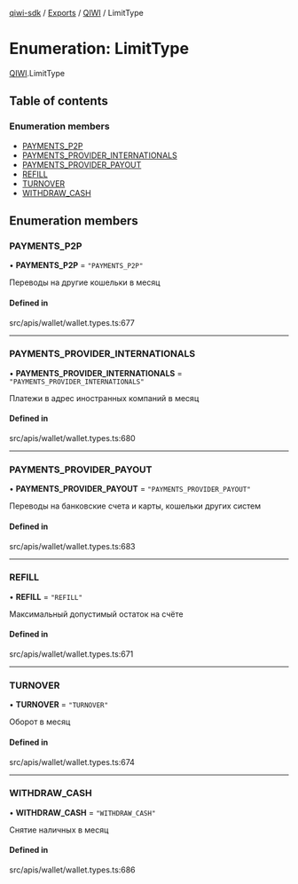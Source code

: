 [qiwi-sdk](../README.md) / [Exports](../modules.md) / [QIWI](../modules/QIWI.md) / LimitType

# Enumeration: LimitType

[QIWI](../modules/QIWI.md).LimitType

## Table of contents

### Enumeration members

- [PAYMENTS\_P2P](QIWI.LimitType.md#payments_p2p)
- [PAYMENTS\_PROVIDER\_INTERNATIONALS](QIWI.LimitType.md#payments_provider_internationals)
- [PAYMENTS\_PROVIDER\_PAYOUT](QIWI.LimitType.md#payments_provider_payout)
- [REFILL](QIWI.LimitType.md#refill)
- [TURNOVER](QIWI.LimitType.md#turnover)
- [WITHDRAW\_CASH](QIWI.LimitType.md#withdraw_cash)

## Enumeration members

### PAYMENTS\_P2P

• **PAYMENTS\_P2P** = `"PAYMENTS_P2P"`

Переводы на другие кошельки в месяц

#### Defined in

src/apis/wallet/wallet.types.ts:677

___

### PAYMENTS\_PROVIDER\_INTERNATIONALS

• **PAYMENTS\_PROVIDER\_INTERNATIONALS** = `"PAYMENTS_PROVIDER_INTERNATIONALS"`

Платежи в адрес иностранных компаний в месяц

#### Defined in

src/apis/wallet/wallet.types.ts:680

___

### PAYMENTS\_PROVIDER\_PAYOUT

• **PAYMENTS\_PROVIDER\_PAYOUT** = `"PAYMENTS_PROVIDER_PAYOUT"`

Переводы на банковские счета и карты, кошельки других систем

#### Defined in

src/apis/wallet/wallet.types.ts:683

___

### REFILL

• **REFILL** = `"REFILL"`

Максимальный допустимый остаток на счёте

#### Defined in

src/apis/wallet/wallet.types.ts:671

___

### TURNOVER

• **TURNOVER** = `"TURNOVER"`

Оборот в месяц

#### Defined in

src/apis/wallet/wallet.types.ts:674

___

### WITHDRAW\_CASH

• **WITHDRAW\_CASH** = `"WITHDRAW_CASH"`

Снятие наличных в месяц

#### Defined in

src/apis/wallet/wallet.types.ts:686
